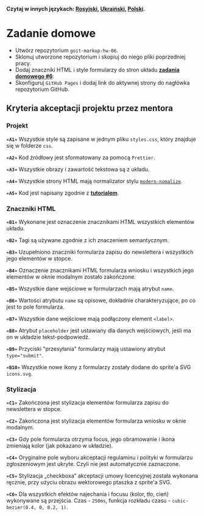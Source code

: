 **Czytaj w innych językach: [Rosyjski](README.md), [Ukraiński](README.ua.md),
[Polski](README.pl.md).**

# Zadanie domowe

- Utwórz repozytorium `goit-markup-hw-06`.
- Sklonuj utworzone repozytorium i skopiuj do niego pliki poprzedniej pracy.
- Dodaj znaczniki HTML i style formularzy do stron układu
  [**zadania domowego #6**](https://www.figma.com/file/SqiyweSseH96c3wVZmnGfq/Zadanie-domowe-GOIT-Polska?node-id=4082%3A5):
- Skonfiguruj `GitHub Pages` i dodaj link do aktywnej strony do nagłówka
  repozytorium GitHub.

## Kryteria akceptacji projektu przez mentora

### Projekt

**`«A1»`** Wszystkie style są zapisane w jednym pliku `styles.css`, który
znajduje się w folderze `css`.

**`«A2»`** Kod źródłowy jest sformatowany za pomocą `Prettier`.

**`«A3»`** Wszystkie obrazy i zawartość tekstowa są z układu.

**`«A4»`** Wszystkie strony HTML mają normalizator stylu
[`modern-nomalize`](https://github.com/sindresorhus/modern-normalize).

**`«A5»`** Kod jest napisany zgodnie z [**tutorialem**](https://codeguide.co/).

### Znaczniki HTML

**`«B1»`** Wykonane jest oznaczenie znacznikami HTML wszystkich elementów
układu.

**`«B2»`** Tagi są używane zgodnie z ich znaczeniem semantycznym.

**`«B3»`** Uzupełniono znaczniki formularza zapisu do newslettera i wszystkich
jego elementów w stopce.

**`«B4»`** Oznaczenie znacznikami HTML formularza wniosku i wszystkich jego
elementów w oknie modalnym zostało zakończone.

**`«B5»`** Wszystkie dane wejściowe w formularzach mają atrybut `name`.

**`«B6»`** Wartości atrybutu `name` są opisowe, dokładnie charakteryzujące, po
co jest to pole formularza.

**`«B7»`** Wszystkie dane wejściowe mają podłączony element `<label>`.

**`«B8»`** Atrybut `placeholder` jest ustawiany dla danych wejściowych, jeśli ma
on w układzie tekst-podpowiedź.

**`«B9»`** Przyciski "przesyłania" formularzy mają ustawiony atrybut
`type="submit"`.

**`«B10»`** Wszystkie nowe ikony z formularzy zostały dodane do sprite'a SVG
`icons.svg`.

### Stylizacja

**`«C1»`** Zakończona jest stylizacja elementów formularza zapisu do newslettera
w stopce.

**`«C2»`** Zakończona jest stylizacja elementów formularza wniosku w oknie
modalnym.

**`«C3»`** Gdy pole formularza otrzyma focus, jego obramowanie i ikona zmieniają
kolor (jak pokazano w układzie).

**`«C4»`** Oryginalne pole wyboru akceptacji regulaminu i polityki w formularzu
zgłoszeniowym jest ukryte. Czyli nie jest automatycznie zaznaczone.

**`«C5»`** Stylizacja „checkboxa” akceptacji umowy licencyjnej została wykonana
ręcznie, przy użyciu obrazu wektorowego ptaszka z sprite'a SVG.

**`«C6»`** Dla wszystkich efektów najechania i focusu (kolor, tło, cień)
wykonywane są przejścia. Czas - `250ms`, funkcja rozkładu czasu -
`cubic-bezier(0.4, 0, 0.2, 1)`.
